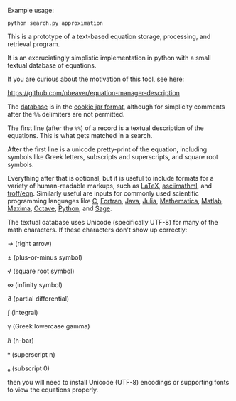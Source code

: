 Example usage:

    python search.py approximation

This is a prototype of a text-based equation storage, processing, and retrieval program.

It is an excruciatingly simplistic implementation in python with a small textual database of equations.

If you are curious about the motivation of this tool, see here:

https://github.com/nbeaver/equation-manager-description

The [database](equation-database.txt) is in the [cookie jar format](http://www.catb.org/esr/writings/taoup/html/ch05s02.html#id2902164), although for simplicity comments after the `%%` delimiters are not permitted.

The first line (after the `%%`) of a record is a textual description of the equations. This is what gets matched in a search.

After the first line is a unicode pretty-print of the equation, including symbols like Greek letters, subscripts and superscripts, and square root symbols.

Everything after that is optional, but it is useful to include formats for a variety of human-readable markups, such as [LaTeX](http://www.latex-project.org/), [asciimathml](http://www1.chapman.edu/~jipsen/mathml/asciimath.html), and [troff/eqn](http://troff.org/prog.html#eqn). Similarly useful are inputs for commonly used scientific programming languages like [C](http://www.open-std.org/jtc1/sc22/wg14/), [Fortran](http://www.nag.co.uk/sc22wg5/), [Java](http://www.oracle.com/technetwork/java/index.html), [Julia](http://julialang.org/), [Mathematica](https://www.wolfram.com/mathematica/), [Matlab](http://www.mathworks.com/products/matlab/), [Maxima](http://maxima.sourceforge.net/), [Octave](https://www.gnu.org/software/octave/), [Python](http://www.python.org/), and [Sage](http://www.sagemath.org/).

The textual database uses Unicode (specifically UTF-8) for many of the math characters. If these characters don't show up correctly:

→ (right arrow)

± (plus-or-minus symbol)

√ (square root symbol)

∞ (infinity symbol)

∂ (partial differential)

∫ (integral)

γ (Greek lowercase gamma)

ℏ (h-bar)

ⁿ (superscript n)

₀ (subscript 0)

then you will need to install Unicode (UTF-8) encodings or supporting fonts to view the equations properly.
